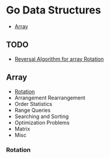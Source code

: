 # Go Data Structures

- [Array](#Array)

## TODO
* [Reversal Algorithm for array Rotation](https://www.geeksforgeeks.org/array-data-structure/)

## Array
* [Rotation](#Rotation)
* Arrangement Rearrangement
* Order Statistics
* Range Queries
* Searching and Sorting
* Optimization Problems
* Matrix
* Misc


### Rotation

